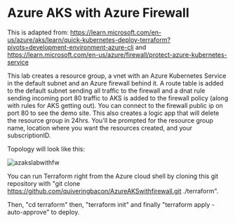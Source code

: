 # Azure AKS with Azure Firewall

This is adapted from: https://learn.microsoft.com/en-us/azure/aks/learn/quick-kubernetes-deploy-terraform?pivots=development-environment-azure-cli and https://learn.microsoft.com/en-us/azure/firewall/protect-azure-kubernetes-service

This lab creates a resource group, a vnet with an Azure Kubernetes Service in the default subnet and an Azure firewall behind it. A route table is added to the default subnet sending all traffic to the firewall and a dnat rule sending incoming port 80 traffic to AKS is added to the firewall policy (along with rules for AKS getting out). You can connect to the firewall public ip on port 80 to see the demo site. This also creates a logic app that will delete the resource group in 24hrs. You'll be prompted for the resource group name, location where you want the resources created, and your subscriptionID.

Topology will look like this:

![azakslabwithfw](https://github.com/user-attachments/assets/149da28f-f2d7-433b-a3e4-65fabc8857f3)

You can run Terraform right from the Azure cloud shell by cloning this git repository with "git clone https://github.com/quiveringbacon/AzureAKSwithfirewall.git ./terraform".

Then, "cd terraform" then, "terraform init" and finally "terraform apply -auto-approve" to deploy.


